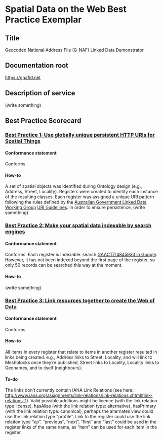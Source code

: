 # Spatial Data on the Web Best Practice Exemplar

## Title
Geocoded National Address File (G-NAF) Linked Data Demonstrator

## Documentation root
https://gnafld.net

## Description of service
(write something)

## Best Practice Scorecard

### [Best Practice 1: Use globally unique persistent HTTP URIs for Spatial Things](https://www.w3.org/TR/sdw-bp/#globally-unique-ids)

#### Conformance statement
Conforms

#### How-to
A set of spatial objects was identified during Ontology design (e.g., Address, Street, Locality). Registers were created to identify each instance of the resulting classes. Each register was assigned a unique URI pattern following the rules defined by the [Australian Government Linked Data Working Group](https://linked.data.gov.au) [URI Guidelines](https://github.com/AGLDWG/TR/wiki/URI-Guidelines-for-publishing-linked-datasets-on-data.gov.au-v0.1). In order to ensure persistence, (write something)

### [Best Practice 2: Make your spatial data indexable by search engines](https://www.w3.org/TR/sdw-bp/#indexable-by-search-engines)

#### Conformance statement
Conforms. Each register is indexable. search [GAACT714845933 in Google](https://www.google.com.au/search?q=GAACT714845933). However, it has not been indexed beyond the first page of the register, so only 50 records can be searched this way at the moment.

#### How-to

(write something)

### [Best Practice 3: Link resources together to create the Web of Data](https://www.w3.org/TR/sdw-bp/#linking)

#### Conformance statement
Conforms

#### How-to
All items in every register that relate to items in another register resulted in links being created. e.g., Address links to Street, Locality, and will link to Meshblocks once they’re published, Street links to Locality, Locality links to Geonames, and to itself (neighbours).

#### To-do
The links don’t currently contain IANA Link Relations (see here: http://www.iana.org/assignments/link-relations/link-relations.xhtml#link-relations-1). Valid possible additions might be licence (with the link relation type license), hasAlias (with the link relation type: alternative), hasPrimary (with the link relation type: canonical), perhaps the alternates view could use the link relation type “profile”. Link to the register could use the link relation type “up”. “previous”, “next”, “first” and “last” could be used in the register links of the same name, as “item” can be used for each item in the register.
